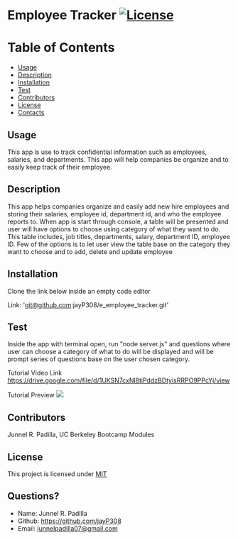 # Employee Tracker [![License](https://img.shields.io/badge/License-MIT-blue.svg)](https://opensource.org/licenses/MIT)

# Table of Contents
* [Usage](#usage)
* [Description](#usage)
* [Installation](#installation)
* [Test](#test)
* [Contributors](#contributors)
* [License](#license)
* [Contacts](#contacts)
  
## Usage
This app is use to track confidential information such as employees, salaries, and departments. This app will help companies be organize and to easily keep track of their employee.
  
## Description
This app helps companies organize and easily add new hire employees and storing their salaries, employee id, department id, and who the employee reports to. When app is start through console, a table will be presented and user will have options to choose using category of what they want to do. This table includes, job titles, departments, salary, department ID, employee ID. Few of the options is to let user view the table base on the category they want to choose and to add, delete and update employee
  
## Installation
Clone the link below inside an empty code editor

Link: 'git@github.com:jayP308/e_employee_tracker.git'

## Test
Inside the app with terminal open, run "node server.js" and questions where user can choose a category of what to do will be displayed and will be prompt series of questions base on the user chosen category.

Tutorial Video Link
https://drive.google.com/file/d/1UKSN7cxNl8tiPddzBDtyisRRPO9PPcYj/view

Tutorial Preview
<img src="./employee_tracker_tutorial_sample.gif" />

## Contributors
Junnel R. Padilla, UC Berkeley Bootcamp Modules
  
## License
This project is licensed under [MIT](https://opensource.org/licenses/MIT)

## Questions?
* Name: Junnel R. Padilla
* Github: https://github.com/jayP308
* Email: junnelpadilla07@gmail.com